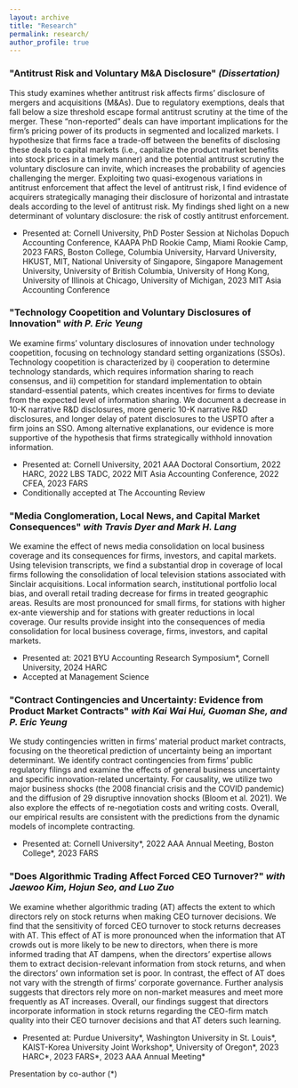 ```yaml
---
layout: archive
title: "Research"
permalink: research/
author_profile: true
---
```


### <a style="text-decoration:none" href="https://papers.ssrn.com/sol3/papers.cfm?abstract_id=4381331">"Antitrust Risk and Voluntary M&A Disclosure"</a> <em>(Dissertation)</em>
This study examines whether antitrust risk affects firms’ disclosure of mergers and acquisitions (M&As). Due to regulatory exemptions, deals that fall below a size threshold escape formal antitrust scrutiny at the time of the merger. These “non-reported” deals can have important implications for the firm’s pricing power of its products in segmented and localized markets. I hypothesize that firms face a trade-off between the benefits of disclosing these deals to capital markets (i.e., capitalize the product market benefits into stock prices in a timely manner) and the potential antitrust scrutiny the voluntary disclosure can invite, which increases the probability of agencies challenging the merger. Exploiting two quasi-exogenous variations in antitrust enforcement that affect the level of antitrust risk, I find evidence of acquirers strategically managing their disclosure of horizontal and intrastate deals according to the level of antitrust risk. My findings shed light on a new determinant of voluntary disclosure: the risk of costly antitrust enforcement.
  * Presented at: Cornell University, PhD Poster Session at Nicholas Dopuch Accounting Conference, KAAPA PhD Rookie Camp, Miami Rookie Camp, 2023 FARS, Boston College, Columbia University, Harvard University, HKUST, MIT, National University of Singapore, Singapore Management University, University of British Columbia, University of Hong Kong, University of Illinois at Chicago, University of Michigan, 2023 MIT Asia Accounting Conference

### <a style="text-decoration:none" href="https://papers.ssrn.com/sol3/papers.cfm?abstract_id=4219106">"Technology Coopetition and Voluntary Disclosures of Innovation"</a> <em>with P. Eric Yeung</em>
We examine firms’ voluntary disclosures of innovation under technology coopetition, focusing on technology standard setting organizations (SSOs). Technology coopetition is characterized by i) cooperation to determine technology standards, which requires information sharing to reach consensus, and ii) competition for standard implementation to obtain standard-essential patents, which creates incentives for firms to deviate from the expected level of information sharing. We document a decrease in 10-K narrative R&D disclosures, more generic 10-K narrative R&D disclosures, and longer delay of patent disclosures to the USPTO after a firm joins an SSO. Among alternative explanations, our evidence is more supportive of the hypothesis that firms strategically withhold innovation information.
  * Presented at: Cornell University, 2021 AAA Doctoral Consortium, 2022 HARC, 2022 LBS TADC, 2022 MIT Asia Accounting Conference, 2022 CFEA, 2023 FARS
  * Conditionally accepted at The Accounting Review

### <a style="text-decoration:none" href="https://papers.ssrn.com/sol3/papers.cfm?abstract_id=4055618">"Media Conglomeration, Local News, and Capital Market Consequences"</a> <em>with Travis Dyer and Mark H. Lang</em>
We examine the effect of news media consolidation on local business coverage and its consequences for firms, investors, and capital markets. Using television transcripts, we find a substantial drop in coverage of local firms following the consolidation of local television stations associated with Sinclair acquisitions. Local information search, institutional portfolio local bias, and overall retail trading decrease for firms in treated geographic areas. Results are most pronounced for small firms, for stations with higher ex-ante viewership and for stations with greater reductions in local coverage. Our results provide insight into the consequences of media consolidation for local business coverage, firms, investors, and capital markets.
  * Presented at: 2021 BYU Accounting Research Symposium\*, Cornell University, 2024 HARC
  * Accepted at Management Science

### <a style="text-decoration:none" href="https://papers.ssrn.com/sol3/papers.cfm?abstract_id=4353111">"Contract Contingencies and Uncertainty: Evidence from Product Market Contracts"</a> <em>with Kai Wai Hui, Guoman She, and P. Eric Yeung</em>
We study contingencies written in firms’ material product market contracts, focusing on the theoretical prediction of uncertainty being an important determinant. We identify contract contingencies from firms’ public regulatory filings and examine the effects of general business uncertainty and specific innovation-related uncertainty. For causality, we utilize two major business shocks (the 2008 financial crisis and the COVID pandemic) and the diffusion of 29 disruptive innovation shocks (Bloom et al. 2021). We also explore the effects of re-negotiation costs and writing costs. Overall, our empirical results are consistent with the predictions from the dynamic models of incomplete contracting.
 * Presented at: Cornell University\*, 2022 AAA Annual Meeting, Boston College\*, 2023 FARS

### <a style="text-decoration:none" href="https://papers.ssrn.com/sol3/papers.cfm?abstract_id=4202175">"Does Algorithmic Trading Affect Forced CEO Turnover?"</a> <em>with Jaewoo Kim, Hojun Seo, and Luo Zuo </em>
We examine whether algorithmic trading (AT) affects the extent to which directors rely on stock returns when making CEO turnover decisions. We find that the sensitivity of forced CEO turnover to stock returns decreases with AT. This effect of AT is more pronounced when the information that AT crowds out is more likely to be new to directors, when there is more informed trading that AT dampens, when the directors’ expertise allows them to extract decision-relevant information from stock returns, and when the directors’ own information set is poor. In contrast, the effect of AT does not vary with the strength of firms’ corporate governance. Further analysis suggests that directors rely more on non-market measures and meet more frequently as AT increases. Overall, our findings suggest that directors incorporate information in stock returns regarding the CEO-firm match quality into their CEO turnover decisions and that AT deters such learning.
  * Presented at: Purdue University\*, Washington University in St. Louis\*, KAIST-Korea University Joint Workshop\*, University of Oregon\*, 2023 HARC\*, 2023 FARS\*, 2023 AAA Annual Meeting\*

Presentation by co-author (*)